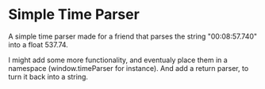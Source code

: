 # Simple Time Parser
A simple time parser made for a friend that parses the string "00:08:57.740" into a float 537.74.

I might add some more functionality, and eventualy place them in a namespace (window.timeParser for instance). And add a return parser, to turn it back into a string.
